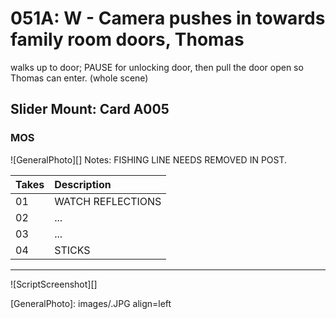 # 051A: W - Camera pushes in towards family room doors, Thomaswalks up to door; PAUSE for unlocking door, then pull the door open so Thomas can enter. (whole scene)

## Slider Mount: Card A005

### MOS

![GeneralPhoto][]
Notes: FISHING LINE NEEDS REMOVED IN POST.

| Takes | Description |
|:---|:----|
| 01 | WATCH REFLECTIONS |
| 02 | ... |
| 03 | ... |
| 04 | STICKS |

----

![ScriptScreenshot][]


[GeneralPhoto]:  images/.JPG align=left
